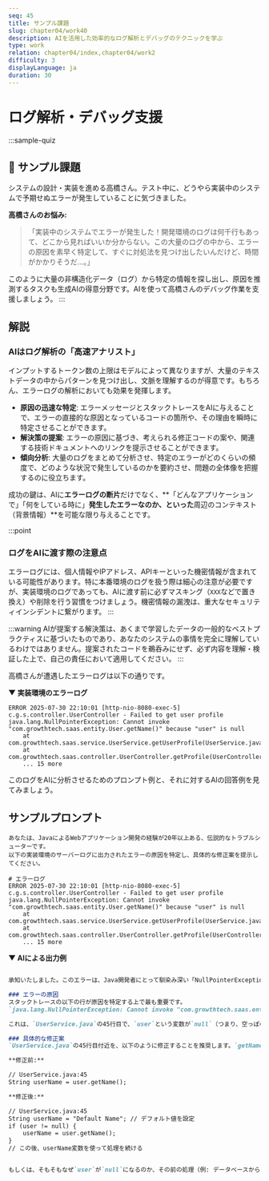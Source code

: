 ```yaml
---
seq: 45
title: サンプル課題
slug: chapter04/work40
description: AIを活用した効率的なログ解析とデバッグのテクニックを学ぶ
type: work
relation: chapter04/index,chapter04/work2
difficulty: 3
displayLanguage: ja
duration: 30
---
```


# ログ解析・デバッグ支援

:::sample-quiz
## 📝 サンプル課題

システムの設計・実装を進める高橋さん。テスト中に、どうやら実装中のシステムで予期せぬエラーが発生していることに気づきました。

**高橋さんのお悩み:**
> 「実装中のシステムでエラーが発生した！開発環境のログは何千行もあって、どこから見ればいいか分からない。この大量のログの中から、エラーの原因を素早く特定して、すぐに対処法を見つけ出したいんだけど、時間がかかりそうだ…。」

このように大量の非構造化データ（ログ）から特定の情報を探し出し、原因を推測するタスクも生成AIの得意分野です。AIを使って高橋さんのデバッグ作業を支援しましょう。
:::

## 解説

### AIはログ解析の「高速アナリスト」

インプットするトークン数の上限はモデルによって異なりますが、大量のテキストデータの中からパターンを見つけ出し、文脈を理解するのが得意です。もちろん、エラーログの解析においても効果を発揮します。

* **原因の迅速な特定**: エラーメッセージとスタックトレースをAIに与えることで、エラーの直接的な原因となっているコードの箇所や、その理由を瞬時に特定させることができます。
* **解決策の提案**: エラーの原因に基づき、考えられる修正コードの案や、関連する技術ドキュメントへのリンクを提示させることができます。
* **傾向分析**: 大量のログをまとめて分析させ、特定のエラーがどのくらいの頻度で、どのような状況で発生しているのかを要約させ、問題の全体像を把握するのに役立ちます。

成功の鍵は、AIに**エラーログの断片**だけでなく、**「どんなアプリケーションで」「何をしている時に」**発生したエラーなのか、といった**周辺のコンテキスト（背景情報）**を可能な限り与えることです。

:::point
### ログをAIに渡す際の注意点
エラーログには、個人情報やIPアドレス、APIキーといった機密情報が含まれている可能性があります。特に本番環境のログを扱う際は細心の注意が必要ですが、実装環境のログであっても、AIに渡す前に必ずマスキング（`XXX`などで置き換え）や削除を行う習慣をつけましょう。機密情報の漏洩は、重大なセキュリティインシデントに繋がります。
:::

:::warning
AIが提案する解決策は、あくまで学習したデータの一般的なベストプラクティスに基づいたものであり、あなたのシステムの事情を完全に理解しているわけではありません。提案されたコードを鵜呑みにせず、必ず内容を理解・検証した上で、自己の責任において適用してください。
:::


高橋さんが遭遇したエラーログは以下の通りです。

**▼ 実装環境のエラーログ**

```
ERROR 2025-07-30 22:10:01 [http-nio-8080-exec-5] c.g.s.controller.UserController - Failed to get user profile
java.lang.NullPointerException: Cannot invoke "com.growthtech.saas.entity.User.getName()" because "user" is null
    at com.growthtech.saas.service.UserService.getUserProfile(UserService.java:45)
    at com.growthtech.saas.controller.UserController.getProfile(UserController.java:30)
    ... 15 more
```
このログをAIに分析させるためのプロンプト例と、それに対するAIの回答例を見てみましょう。

## サンプルプロンプト

```
あなたは、JavaによるWebアプリケーション開発の経験が20年以上ある、伝説的なトラブルシューターです。
以下の実装環境のサーバーログに出力されたエラーの原因を特定し、具体的な修正案を提示してください。

# エラーログ
ERROR 2025-07-30 22:10:01 [http-nio-8080-exec-5] c.g.s.controller.UserController - Failed to get user profile
java.lang.NullPointerException: Cannot invoke "com.growthtech.saas.entity.User.getName()" because "user" is null
    at com.growthtech.saas.service.UserService.getUserProfile(UserService.java:45)
    at com.growthtech.saas.controller.UserController.getProfile(UserController.java:30)
    ... 15 more
```

**▼ AIによる出力例**

```markdown 

承知いたしました。このエラーは、Java開発者にとって馴染み深い「NullPointerException」、通称「ヌルポ」です。ログを分析し、原因と対策を解説します。

### エラーの原因
スタックトレースの以下の行が原因を特定する上で最も重要です。
`java.lang.NullPointerException: Cannot invoke "com.growthtech.saas.entity.User.getName()" because "user" is null at com.growthtech.saas.service.UserService.getUserProfile(UserService.java:45)`

これは、`UserService.java`の45行目で、`user`という変数が`null`（つまり、空っぽの状態）にもかかわらず、その`user`の`getName()`メソッドを呼び出そうとしたために発生しています。存在しないものから名前を取ろうとして、エラーになっているわけです。

### 具体的な修正案
`UserService.java`の45行目付近を、以下のように修正することを推奨します。`getName()`を呼び出す前に、`user`オブジェクトが`null`でないことを確認する、いわゆる「nullチェック」を追加します。

**修正前:**

// UserService.java:45
String userName = user.getName();

**修正後:**

// UserService.java:45
String userName = "Default Name"; // デフォルト値を設定
if (user != null) {
    userName = user.getName();
}
// この後、userName変数を使って処理を続ける


もしくは、そもそもなぜ`user`が`null`になるのか、その前の処理（例: データベースからのユーザー取得処理）を見直すことが、より根本的な解決に繋がります。
```


